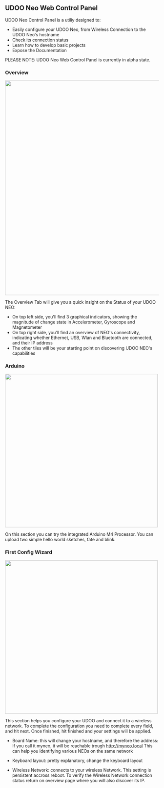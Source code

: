 ## UDOO Neo Web Control Panel

UDOO Neo Control Panel is a utiliy designed to:

* Easily configure your UDOO Neo, from Wireless Connection to the UDOO Neo's hostname
* Check its connection status
* Learn how to develop basic projects
* Expose the Documentation

PLEASE NOTE: UDOO Neo Web Control Panel is currently in alpha state.

### Overview 

<img style="width:700px;" src="../img/udoo-web-control-panel1.jpg">

The Overview Tab will give you a quick insight on the Status of your UDOO NEO:

* On top left side, you'll find 3 graphical indicators, showing the magnitude of change state in Accelerometer, Gyroscope and Magnetometer
* On top right side, you'll find an overview of NEO's connectivity, indicating whether Ethernet, USB, Wlan and Bluetooth are connected, and their IP address
* The other tiles will be your starting point on discovering UDOO NEO's capabilities


### Arduino

<img style="width:500px;" src="../img/udoo-web-control-panel2.jpg">

On this section you can try the integrated Arduino M4 Processor. You can upload two simple hello world sketches, fate and blink.

### First Config Wizard 

<img style="width:500px;" src="../img/udoo-web-control-panel3.jpg">

This section helps you configure your UDOO and connect it to a wireless network.
To complete the configuration you need to complete every field, and hit next. Once finished, hit finished and your settings will be applied.  

* Board Name: this will change your hostname, and therefore the address:
If you call it myneo, it will be reachable trough http://myneo.local
This can help you identifying various NEOs on the same network

* Keyboard layout: pretty explanatory, change the keyboard layout 
* Wireless Network: connects to your wireless Network. This setting is persistent accross reboot. To verify the Wireless Network connection status return on overview page where you will also discover its IP.


